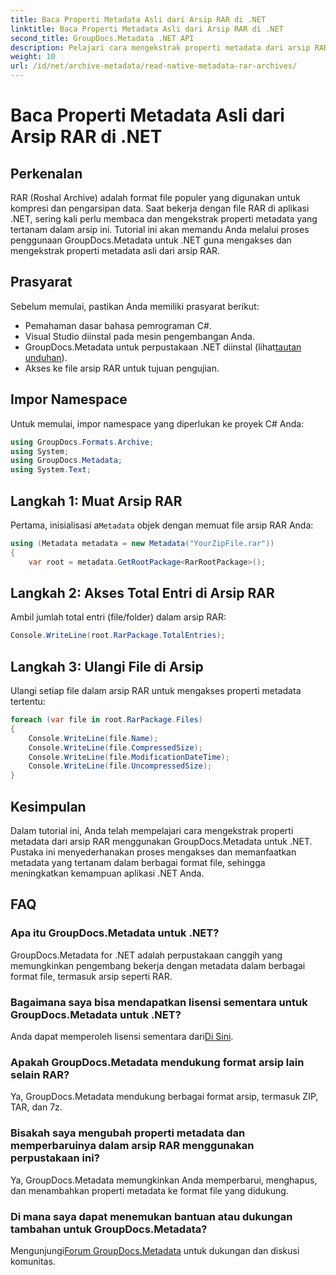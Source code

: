```yaml
---
title: Baca Properti Metadata Asli dari Arsip RAR di .NET
linktitle: Baca Properti Metadata Asli dari Arsip RAR di .NET
second_title: GroupDocs.Metadata .NET API
description: Pelajari cara mengekstrak properti metadata dari arsip RAR menggunakan GroupDocs.Metadata untuk .NET di C#. Jelajahi detail file dengan mudah.
weight: 10
url: /id/net/archive-metadata/read-native-metadata-rar-archives/
---
```


# Baca Properti Metadata Asli dari Arsip RAR di .NET

## Perkenalan
RAR (Roshal Archive) adalah format file populer yang digunakan untuk kompresi dan pengarsipan data. Saat bekerja dengan file RAR di aplikasi .NET, sering kali perlu membaca dan mengekstrak properti metadata yang tertanam dalam arsip ini. Tutorial ini akan memandu Anda melalui proses penggunaan GroupDocs.Metadata untuk .NET guna mengakses dan mengekstrak properti metadata asli dari arsip RAR.
## Prasyarat

Sebelum memulai, pastikan Anda memiliki prasyarat berikut:
- Pemahaman dasar bahasa pemrograman C#.
- Visual Studio diinstal pada mesin pengembangan Anda.
-  GroupDocs.Metadata untuk perpustakaan .NET diinstal (lihat[tautan unduhan](https://releases.groupdocs.com/metadata/net/)).
- Akses ke file arsip RAR untuk tujuan pengujian.

## Impor Namespace
Untuk memulai, impor namespace yang diperlukan ke proyek C# Anda:
```csharp
using GroupDocs.Formats.Archive;
using System;
using GroupDocs.Metadata;
using System.Text;
```

## Langkah 1: Muat Arsip RAR
 Pertama, inisialisasi a`Metadata` objek dengan memuat file arsip RAR Anda:
```csharp
using (Metadata metadata = new Metadata("YourZipFile.rar"))
{
    var root = metadata.GetRootPackage<RarRootPackage>();
```
## Langkah 2: Akses Total Entri di Arsip RAR
Ambil jumlah total entri (file/folder) dalam arsip RAR:
```csharp
Console.WriteLine(root.RarPackage.TotalEntries);
```
## Langkah 3: Ulangi File di Arsip
Ulangi setiap file dalam arsip RAR untuk mengakses properti metadata tertentu:
```csharp
foreach (var file in root.RarPackage.Files)
{
    Console.WriteLine(file.Name);
    Console.WriteLine(file.CompressedSize);
    Console.WriteLine(file.ModificationDateTime);
    Console.WriteLine(file.UncompressedSize);
}
```

## Kesimpulan
Dalam tutorial ini, Anda telah mempelajari cara mengekstrak properti metadata dari arsip RAR menggunakan GroupDocs.Metadata untuk .NET. Pustaka ini menyederhanakan proses mengakses dan memanfaatkan metadata yang tertanam dalam berbagai format file, sehingga meningkatkan kemampuan aplikasi .NET Anda.

## FAQ
### Apa itu GroupDocs.Metadata untuk .NET?
GroupDocs.Metadata for .NET adalah perpustakaan canggih yang memungkinkan pengembang bekerja dengan metadata dalam berbagai format file, termasuk arsip seperti RAR.
### Bagaimana saya bisa mendapatkan lisensi sementara untuk GroupDocs.Metadata untuk .NET?
 Anda dapat memperoleh lisensi sementara dari[Di Sini](https://purchase.groupdocs.com/temporary-license/).
### Apakah GroupDocs.Metadata mendukung format arsip lain selain RAR?
Ya, GroupDocs.Metadata mendukung berbagai format arsip, termasuk ZIP, TAR, dan 7z.
### Bisakah saya mengubah properti metadata dan memperbaruinya dalam arsip RAR menggunakan perpustakaan ini?
Ya, GroupDocs.Metadata memungkinkan Anda memperbarui, menghapus, dan menambahkan properti metadata ke format file yang didukung.
### Di mana saya dapat menemukan bantuan atau dukungan tambahan untuk GroupDocs.Metadata?
 Mengunjungi[Forum GroupDocs.Metadata](https://forum.groupdocs.com/c/metadata/14) untuk dukungan dan diskusi komunitas.